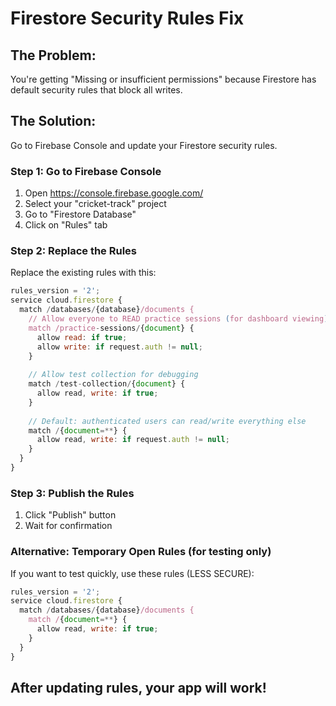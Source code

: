 # Firestore Security Rules Fix

## The Problem:
You're getting "Missing or insufficient permissions" because Firestore has default security rules that block all writes.

## The Solution:
Go to Firebase Console and update your Firestore security rules.

### Step 1: Go to Firebase Console
1. Open https://console.firebase.google.com/
2. Select your "cricket-track" project
3. Go to "Firestore Database"
4. Click on "Rules" tab

### Step 2: Replace the Rules
Replace the existing rules with this:

```javascript
rules_version = '2';
service cloud.firestore {
  match /databases/{database}/documents {
    // Allow everyone to READ practice sessions (for dashboard viewing)
    match /practice-sessions/{document} {
      allow read: if true;
      allow write: if request.auth != null;
    }
    
    // Allow test collection for debugging
    match /test-collection/{document} {
      allow read, write: if true;
    }
    
    // Default: authenticated users can read/write everything else
    match /{document=**} {
      allow read, write: if request.auth != null;
    }
  }
}
```

### Step 3: Publish the Rules
1. Click "Publish" button
2. Wait for confirmation

### Alternative: Temporary Open Rules (for testing only)
If you want to test quickly, use these rules (LESS SECURE):

```javascript
rules_version = '2';
service cloud.firestore {
  match /databases/{database}/documents {
    match /{document=**} {
      allow read, write: if true;
    }
  }
}
```

## After updating rules, your app will work!